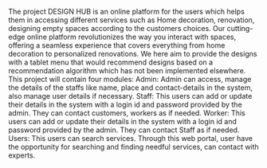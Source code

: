 The project DESIGN HUB is an online platform for the users which helps
them in accessing different services such as Home decoration, renovation,
designing empty spaces according to the customers choices. Our cutting-edge
online platform revolutionizes the way you interact with spaces, offering a
seamless experience that covers everything from home decoration to
personalized renovations. We here aim to provide the designs with a tablet
menu that would recommend designs based on a recommendation algorithm
which has not been implemented elsewhere.
This project will contain four modules:
Admin: Admin can access, manage the details of the staffs like name, place and
contact-details in the system, also manage user details if necessary.
Staff: This users can add or update their details in the system with a login id and
password provided by the admin. They can contact customers, workers as if
needed.
Worker: This users can add or update their details in the system with a login id
and password provided by the admin. They can contact Staff as if needed.
Users: This users can search services. Through this web portal, user have the
opportunity for searching and finding needful services, can contact with experts.
